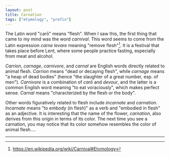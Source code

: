 ```yaml
---
layout: post
title: Carnation
tags: ["etymology", "prefix"]
---
```


The Latin word "carō" means "flesh".
When I saw this, the first thing that came to my mind was the word *carnival*.
This word seems to come from the Latin expression *carne levare* meaning "remove flesh"[^wiki-carnival].
It is a festival that takes place before Lent, where some people practice fasting, especially from meat and alcohol.

*Carrion*, *carnage*, *carnivore*, and *carnal* are English words directly related to animal flesh.
*Carrion* means "dead or decaying flesh", while *carnage* means "a heap of dead bodies" (hence "the slaughter of a great number, esp. of men").
*Carnivore* is a combination of *carō* and *devour*, and the latter is a common English word meaning "to eat voraciously", which makes perfect sense.
*Carnal* means "characterized by the flesh or the body".

Other words figuratively related to flesh include *incarnate* and *carnation*.
*Incarnate* means "to embody (in flesh)" as a verb and "embodied in flesh" as an adjective.
It is interesting that the name of the flower, *carnation*, also derives from this origin in terms of its color.
The next time you see a carnation, you may notice that its color somehow resembles the color of animal flesh....

---

[^wiki-carnival]: <https://en.wikipedia.org/wiki/Carnival#Etymology>

